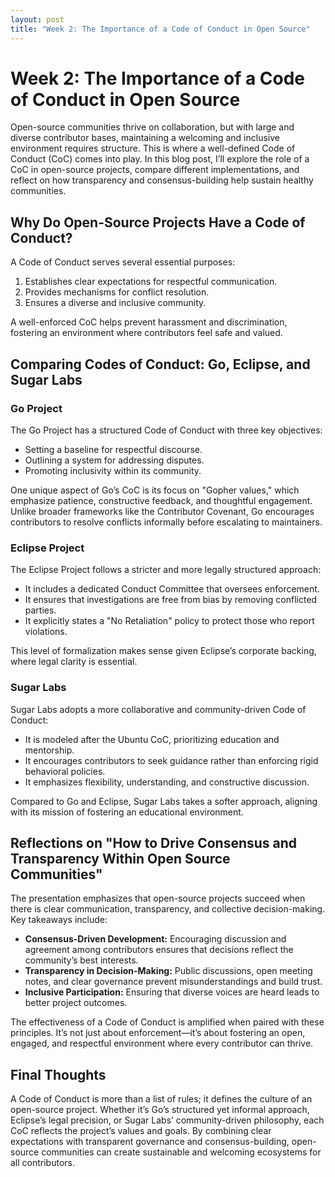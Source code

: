 ```yaml
---
layout: post
title: "Week 2: The Importance of a Code of Conduct in Open Source"
---
```


# Week 2: The Importance of a Code of Conduct in Open Source

Open-source communities thrive on collaboration, but with large and diverse contributor bases, maintaining a welcoming and inclusive environment requires structure. This is where a well-defined Code of Conduct (CoC) comes into play. In this blog post, I’ll explore the role of a CoC in open-source projects, compare different implementations, and reflect on how transparency and consensus-building help sustain healthy communities.

## Why Do Open-Source Projects Have a Code of Conduct?

A Code of Conduct serves several essential purposes:
1. Establishes clear expectations for respectful communication.
2. Provides mechanisms for conflict resolution.
3. Ensures a diverse and inclusive community.

A well-enforced CoC helps prevent harassment and discrimination, fostering an environment where contributors feel safe and valued.

## Comparing Codes of Conduct: Go, Eclipse, and Sugar Labs

### Go Project
The Go Project has a structured Code of Conduct with three key objectives:
- Setting a baseline for respectful discourse.
- Outlining a system for addressing disputes.
- Promoting inclusivity within its community.

One unique aspect of Go’s CoC is its focus on "Gopher values," which emphasize patience, constructive feedback, and thoughtful engagement. Unlike broader frameworks like the Contributor Covenant, Go encourages contributors to resolve conflicts informally before escalating to maintainers.

### Eclipse Project
The Eclipse Project follows a stricter and more legally structured approach:
- It includes a dedicated Conduct Committee that oversees enforcement.
- It ensures that investigations are free from bias by removing conflicted parties.
- It explicitly states a "No Retaliation" policy to protect those who report violations.

This level of formalization makes sense given Eclipse’s corporate backing, where legal clarity is essential.

### Sugar Labs
Sugar Labs adopts a more collaborative and community-driven Code of Conduct:
- It is modeled after the Ubuntu CoC, prioritizing education and mentorship.
- It encourages contributors to seek guidance rather than enforcing rigid behavioral policies.
- It emphasizes flexibility, understanding, and constructive discussion.

Compared to Go and Eclipse, Sugar Labs takes a softer approach, aligning with its mission of fostering an educational environment.

## Reflections on "How to Drive Consensus and Transparency Within Open Source Communities"

The presentation emphasizes that open-source projects succeed when there is clear communication, transparency, and collective decision-making. Key takeaways include:
- **Consensus-Driven Development:** Encouraging discussion and agreement among contributors ensures that decisions reflect the community’s best interests.
- **Transparency in Decision-Making:** Public discussions, open meeting notes, and clear governance prevent misunderstandings and build trust.
- **Inclusive Participation:** Ensuring that diverse voices are heard leads to better project outcomes.

The effectiveness of a Code of Conduct is amplified when paired with these principles. It’s not just about enforcement—it’s about fostering an open, engaged, and respectful environment where every contributor can thrive.

## Final Thoughts
A Code of Conduct is more than a list of rules; it defines the culture of an open-source project. Whether it’s Go’s structured yet informal approach, Eclipse’s legal precision, or Sugar Labs’ community-driven philosophy, each CoC reflects the project’s values and goals. By combining clear expectations with transparent governance and consensus-building, open-source communities can create sustainable and welcoming ecosystems for all contributors.


